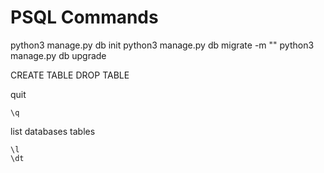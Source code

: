 # PSQL Commands

python3 manage.py db init
python3 manage.py db migrate -m ""
python3 manage.py db upgrade

CREATE TABLE
DROP TABLE

quit

```psql
\q
```

list
databases
tables

```psql
\l
\dt
```
